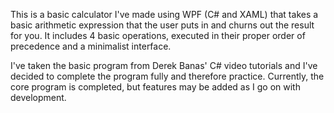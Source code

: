 This is a basic calculator I've made using WPF (C# and XAML) that takes a basic arithmetic expression that the user puts in and churns out the result for you. It includes 4 basic operations, executed in their proper order of precedence and a minimalist interface.

I've taken the basic program from Derek Banas' C# video tutorials and I've decided to complete the program fully and therefore practice. Currently, the core program is completed, but features may be added as I go on with development.

